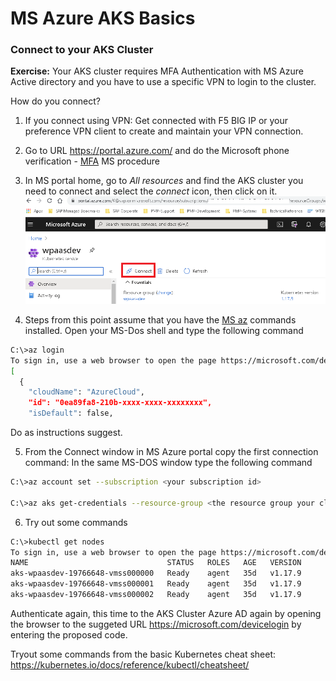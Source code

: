 # MS Azure AKS Basics


### Connect to your AKS Cluster
**Exercise:** Your AKS cluster requires MFA Authentication with MS Azure Active 
directory and you have to use a specific VPN to login to the cluster. 

How do you connect?



1. If you connect using VPN: Get connected with F5 BIG IP or your preference VPN client 
to create and maintain your VPN connection.


2. Go to URL https://portal.azure.com/ and do the Microsoft phone verification - 
[MFA](https://en.wikipedia.org/wiki/Multi-factor_authentication) MS procedure


3. In MS portal home, go to _All resources_ and find the AKS cluster you need to connect and select 
the _connect_ icon, then click on it.
![click on the _connect_ icon](img/aks_cluster.png "click on the _connect_ icon")


4. Steps from this point assume that you have the [MS az](https://docs.microsoft.com/en-us/cli/azure/reference-index?view=azure-cli-latest) commands installed.
Open your MS-Dos shell and type the following command
```bash
C:\>az login
To sign in, use a web browser to open the page https://microsoft.com/devicelogin and enter the code XXXXXXXXX to authenticate.
[
  {
    "cloudName": "AzureCloud",
    "id": "0ea89fa8-210b-xxxx-xxxx-xxxxxxxx",
    "isDefault": false,
```
Do as instructions suggest.

5. From the Connect window in MS Azure portal copy the first connection command:
In the same MS-DOS window type the following command
```bash
C:\>az account set --subscription <your subscription id>

C:\>az aks get-credentials --resource-group <the resource group your cluster begins> --name <the AKS cluster name>
```

6. Try out some commands
```bash
C:\>kubectl get nodes
To sign in, use a web browser to open the page https://microsoft.com/devicelogin and enter the code XXXXXXXXX to authenticate.
NAME                               STATUS   ROLES   AGE   VERSION
aks-wpaasdev-19766648-vmss000000   Ready    agent   35d   v1.17.9
aks-wpaasdev-19766648-vmss000001   Ready    agent   35d   v1.17.9
aks-wpaasdev-19766648-vmss000002   Ready    agent   35d   v1.17.9
```

Authenticate again, this time to the AKS Cluster Azure AD again by opening the browser to the suggeted URL
https://microsoft.com/devicelogin by entering the proposed code. 

Tryout some commands from the basic Kubernetes cheat sheet:
https://kubernetes.io/docs/reference/kubectl/cheatsheet/